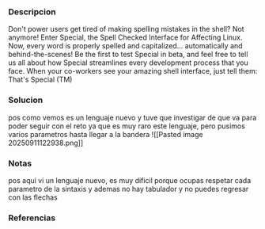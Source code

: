 ### Descripcion
Don't power users get tired of making spelling mistakes in the shell? Not anymore! Enter Special, the Spell Checked Interface for Affecting Linux. Now, every word is properly spelled and capitalized... automatically and behind-the-scenes! Be the first to test Special in beta, and feel free to tell us all about how Special streamlines every development process that you face. When your co-workers see your amazing shell interface, just tell them: That's Special (TM)

### Solucion
pos como vemos es un lenguaje nuevo y tuve que investigar de que va para poder seguir con el reto ya que es muy raro este lenguaje, pero pusimos varios parametros hasta llegar a la bandera
![[Pasted image 20250911122938.png]]

### Notas
pos aqui vi un lenguaje nuevo, es muy dificil porque ocupas respetar cada parametro de la sintaxis y ademas no hay tabulador y no puedes regresar con las flechas

### Referencias
